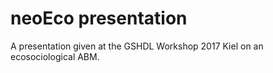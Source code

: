 # neoEco presentation
A presentation given at the GSHDL Workshop 2017 Kiel on an ecosociological ABM.
